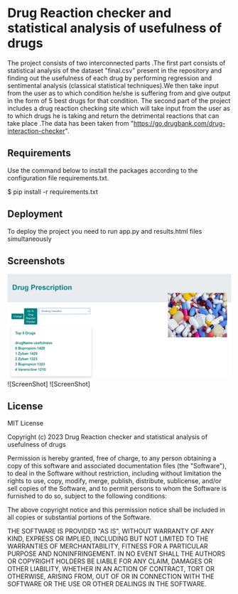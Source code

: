 
# Drug Reaction checker and statistical analysis of usefulness of drugs

The project consists of two interconnected parts .The first part consists of statistical analysis of the dataset "final.csv" present in the repository and finding out the usefulness of each drug by performing regression and sentimental analysis (classical statistical techniques).We then take input from the user as to which condition he/she is suffering from and give output in the form of 5 best drugs for that condition.
The second part of the project includes a drug reaction checking site which will take input from the user as to which drugs he is taking and return the detrimental reactions that can take place .The data has been taken from "https://go.drugbank.com/drug-interaction-checker".

## Requirements
Use the command below to install the packages according to the configuration file requirements.txt.

$ pip install -r requirements.txt
## Deployment
To deploy the project you need to run app.py and results.html files simultaneously

## Screenshots
![ScreenShot](https://github.com/PrithuShukla1908/tarp1/blob/master/s1.jpg)
![ScreenShot]
![ScreenShot]
## License

MIT License

Copyright (c) 2023 Drug Reaction checker and statistical analysis of usefulness of drugs

Permission is hereby granted, free of charge, to any person obtaining a copy
of this software and associated documentation files (the "Software"), to deal
in the Software without restriction, including without limitation the rights
to use, copy, modify, merge, publish, distribute, sublicense, and/or sell
copies of the Software, and to permit persons to whom the Software is
furnished to do so, subject to the following conditions:

The above copyright notice and this permission notice shall be included in all
copies or substantial portions of the Software.

THE SOFTWARE IS PROVIDED "AS IS", WITHOUT WARRANTY OF ANY KIND, EXPRESS OR
IMPLIED, INCLUDING BUT NOT LIMITED TO THE WARRANTIES OF MERCHANTABILITY,
FITNESS FOR A PARTICULAR PURPOSE AND NONINFRINGEMENT. IN NO EVENT SHALL THE
AUTHORS OR COPYRIGHT HOLDERS BE LIABLE FOR ANY CLAIM, DAMAGES OR OTHER
LIABILITY, WHETHER IN AN ACTION OF CONTRACT, TORT OR OTHERWISE, ARISING FROM,
OUT OF OR IN CONNECTION WITH THE SOFTWARE OR THE USE OR OTHER DEALINGS IN THE
SOFTWARE.

